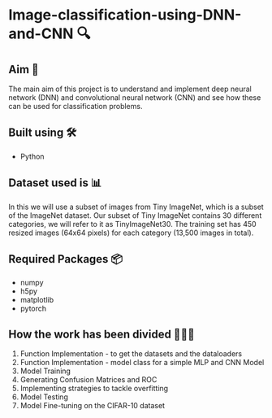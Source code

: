 # Image-classification-using-DNN-and-CNN 🔍

## Aim 🧩
The main aim of this project is to understand and implement deep neural network (DNN) and convolutional neural network (CNN) and see how these can be used for classification problems.

## Built using 🛠️ 
* Python

## Dataset used is 📊
In this we will use a subset of images from Tiny ImageNet, which is a subset of the ImageNet dataset. Our subset of Tiny ImageNet contains 30 different categories, we will refer to it as TinyImageNet30. The training set has 450 resized images (64x64 pixels) for each category (13,500 images in total). 

## Required Packages 📦
* numpy
* h5py
* matplotlib
* pytorch

## How the work has been divided 👩🏻‍💻
1. Function Implementation - to get the datasets and the dataloaders
2. Function Implementation - model class for a simple MLP and CNN Model
3. Model Training
4. Generating Confusion Matrices and ROC
5. Implementing strategies to tackle overfitting
6. Model Testing
7. Model Fine-tuning on the CIFAR-10 dataset


